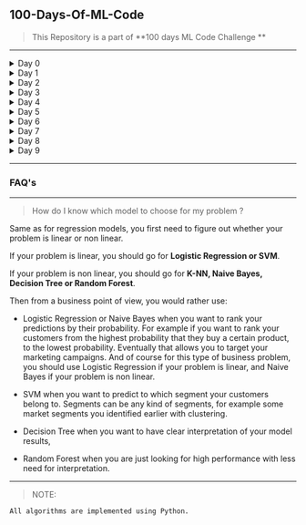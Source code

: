 ## 100-Days-Of-ML-Code

> This Repository is a part of **100 days ML Code Challenge **
---
<details>
 <summary> Day 0 </summary>
* July 6, 2018 Simple Linear Regression
 
  Link to work: [Sample Example](https://github.com/nitesh009/100-Days-Of-ML-Code/tree/master/Simple%20Linear%20Regression
 "Example")
</details>


<details>
 <summary> Day 1 </summary>
 * July 7, 2018 Support Vector Regression

Link to work: [Sample Example](https://github.com/nitesh009/100-Days-Of-ML-Code/tree/master/SVR)
</details>


<details>
 <summary> Day 2 </summary>
* July 9, 2018 Multiple Regression
 
Link to work: [Sample Example](https://github.com/nitesh009/100-Days-Of-ML-Code/tree/master/Multiple%20Linear%20Regression)
</details>


<details>
 <summary> Day 3 </summary>
* July 12, 2018 Logistic Regression

Link to work: [Sample Example](https://github.com/nitesh009/100-Days-Of-ML-Code/tree/master/Logistic%20Regression)
</details>


<details>
 <summary> Day 4 </summary>
* July 14, 2018 SVM

Link to work: [Sample Example](https://github.com/nitesh009/100-Days-Of-ML-Code/tree/master/SVM)
</details>


<details>
 <summary> Day 5 </summary>
* July 15, 2018 KNN

Link to work: [Sample Example](https://github.com/nitesh009/100-Days-Of-ML-Code/tree/master/KNN)
</details>

<details>
 <summary> Day 6 </summary>
* July 16, 2018 Kernel SVM

Link to work: [Sample Example](https://github.com/nitesh009/100-Days-Of-ML-Code/tree/master/kernel_SVM)
</details>

<details>
 <summary> Day 7 </summary>
* July 17, 2018 Naive Bayes

Link to work: [Sample Example](https://github.com/nitesh009/100-Days-Of-ML-Code/tree/master/Naive%20Bayes)
</details>

<details>
 <summary> Day 8 </summary>
* July 18, 2018 Decision Tree

Link to work: [Sample Example](https://github.com/nitesh009/100-Days-Of-ML-Code/tree/master/Decision%20Tree)
</details>



<details>
 <summary> Day 9 </summary>
* July 19, 2018 Random Forest

Link to work: [Sample Example](https://github.com/nitesh009/100-Days-Of-ML-Code/tree/master/Random%20Forest)
</details>

---

### FAQ's
---

> How do I know which model to choose for my problem ?

Same as for regression models, you first need to figure out whether your problem is linear or non linear.

If your problem is linear, you should go for **Logistic Regression or SVM**.

If your problem is non linear, you should go for **K-NN, Naive Bayes, Decision Tree or Random Forest**.

Then from a business point of view, you would rather use:

* Logistic Regression or Naive Bayes when you want to rank your predictions by their probability. For example if you want to rank your customers from the highest probability that they buy a certain product, to the lowest probability. Eventually that allows you to target your marketing campaigns. And of course for this type of business problem, you should use Logistic Regression if your problem is linear, and Naive Bayes if your problem is non linear.

* SVM when you want to predict to which segment your customers belong to. Segments can be any kind of segments, for example some market segments you identified earlier with clustering.

* Decision Tree when you want to have clear interpretation of your model results,

* Random Forest when you are just looking for high performance with less need for interpretation. 

----


> NOTE: 
``` bash
All algorithms are implemented using Python.
```
